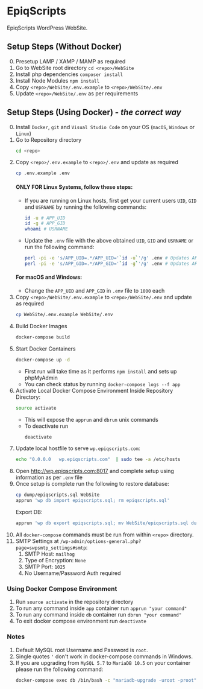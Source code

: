 # EpiqScripts

EpiqScripts WordPress WebSite.

## Setup Steps (Without Docker)

0. Presetup LAMP / XAMP / MAMP as required
1. Go to WebSite root directory `cd <repo>/WebSite`
2. Install php dependencies `composer install`
3. Install Node Modules `npm install`
4. Copy `<repo>/WebSite/.env.example` to `<repo>/WebSite/.env`
5. Update `<repo>/WebSite/.env` as per requirements

## Setup Steps (Using Docker) - _the correct way_

0. Install `Docker`, `git` and `Visual Studio Code` on your OS (`macOS`, `Windows` or `Linux`)
1. Go to Repository directory
    ```bash
    cd <repo>
    ```
2. Copy `<repo>/.env.example` to `<repo>/.env` and update as required
    ```bash
    cp .env.example .env
    ```
    #### ONLY FOR Linux Systems, follow these steps:
    - If you are running on Linux hosts, first get your current users `UID`, `GID` and `USRNAME` by running the following commands:
        ```bash
        id -u # APP_UID
        id -g # APP_GID
        whoami # USRNAME
        ```
    - Update the `.env` file with the above obtained `UID`, `GID` and `USRNAME` or run the following command:
        ```bash
        perl -pi -e 's/APP_UID=.*/APP_UID='`id -u`'/g' .env # Updates APP_UID
        perl -pi -e 's/APP_GID=.*/APP_GID='`id -g`'/g' .env # Updates APP_GID
        ```
    #### For macOS and Windows:
    - Change the `APP_UID` and `APP_GID` in `.env` file to `1000` each
3. Copy `<repo>/WebSite/.env.example` to `<repo>/WebSite/.env` and update as required
    ```bash
    cp WebSite/.env.example WebSite/.env
    ```
4. Build Docker Images
    ```bash
    docker-compose build
    ```
5. Start Docker Containers
    ```bash
    docker-compose up -d
    ```
    - First run will take time as it performs `npm install` and sets up phpMyAdmin
    - You can check status by running `docker-compose logs --f app`
7. Activate Local Docker Compose Environment Inside Repository Directory:
   ```bash
   source activate 
   ```
    - This will expose the `apprun` and `dbrun` unix commands
    - To deactivate run
      ```bash
      deactivate
      ```
8. Update local hostfile to serve `wp.epiqscripts.com`:
    ```bash
    echo "0.0.0.0	wp.epiqscripts.com"  | sudo tee -a /etc/hosts
    ```
9. Open http://wp.epiqscripts.com:8017 and complete setup using information as per `.env` file
10. Once setup is complete run the following to restore database:
    ```bash
    cp dump/epiqscripts.sql WebSite
    apprun 'wp db import epiqscripts.sql; rm epiqscripts.sql'
    ```
    Export DB:
    ```bash
    apprun 'wp db export epiqscripts.sql; mv WebSite/epiqscripts.sql dump/epiqscripts.sql' 
    ```
11. All `docker-compose` commands must be run from within `<repo>` directory.
12. SMTP Settings at `/wp-admin/options-general.php?page=swpsmtp_settings#smtp`:
    1.  SMTP Host: `mailhog`
    2.  Type of Encryption: `None`
    3.  SMTP Port: `1025`
    4.  No Username/Password Auth required

### Using Docker Compose Environment
1. Run `source activate` in the repository directory
2. To run any command inside `app` container run `apprun "your command"`
3. To run any command inside `db` container run `dbrun "your command"`
3. To exit docker compose environment run `deactivate`

### Notes
1. Default MySQL root Username and Password is `root`.
2. Single quotes `'` don't work in docker-compose commands in Windows.
3. If you are upgrading from `MySQL 5.7` to `MariaDB 10.5` on your container please run the following command:
    ```bash
    docker-compose exec db /bin/bash -c "mariadb-upgrade -uroot -proot"
    ```
